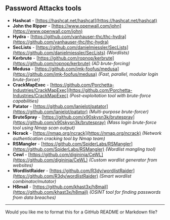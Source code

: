 ## Password Attacks tools

* **Hashcat** - [https://hashcat.net/hashcat](https://hashcat.net/hashcat)
* **John the Ripper** - [https://www.openwall.com/john](https://www.openwall.com/john)
* **Hydra** - [https://github.com/vanhauser-thc/thc-hydra](https://github.com/vanhauser-thc/thc-hydra)
* **SecLists** - [https://github.com/danielmiessler/SecLists](https://github.com/danielmiessler/SecLists) *(Wordlists)*
* **Kerbrute** - [https://github.com/ropnop/kerbrute](https://github.com/ropnop/kerbrute) *(AD brute-forcing)*
* **Medusa** - [https://github.com/jmk-foofus/medusa](https://github.com/jmk-foofus/medusa) *(Fast, parallel, modular login brute-forcer)*
* **CrackMapExec** - [https://github.com/Porchetta-Industries/CrackMapExec](https://github.com/Porchetta-Industries/CrackMapExec) *(Post-exploitation tool with brute-force capabilities)*
* **Patator** - [https://github.com/lanjelot/patator](https://github.com/lanjelot/patator) *(Multi-purpose brute-forcer)*
* **BruteSpray** - [https://github.com/x90skysn3k/brutespray](https://github.com/x90skysn3k/brutespray) *(Mass login brute-force tool using Nmap scan output)*
* **Ncrack** - [https://nmap.org/ncrack](https://nmap.org/ncrack) *(Network authentication cracking tool by Nmap team)*
* **RSMangler** - [https://github.com/SpiderLabs/RSMangler](https://github.com/SpiderLabs/RSMangler) *(Wordlist mangling tool)*
* **Cewl** - [https://github.com/digininja/CeWL](https://github.com/digininja/CeWL) *(Custom wordlist generator from websites)*
* **WordlistRaider** - [https://github.com/R3dy/wordlistRaider](https://github.com/R3dy/wordlistRaider) *(Smart wordlist combinator/mutator)*
* **H8mail** - [https://github.com/khast3x/h8mail](https://github.com/khast3x/h8mail) *(OSINT tool for finding passwords from data breaches)*

---

Would you like me to format this for a GitHub README or Markdown file?
